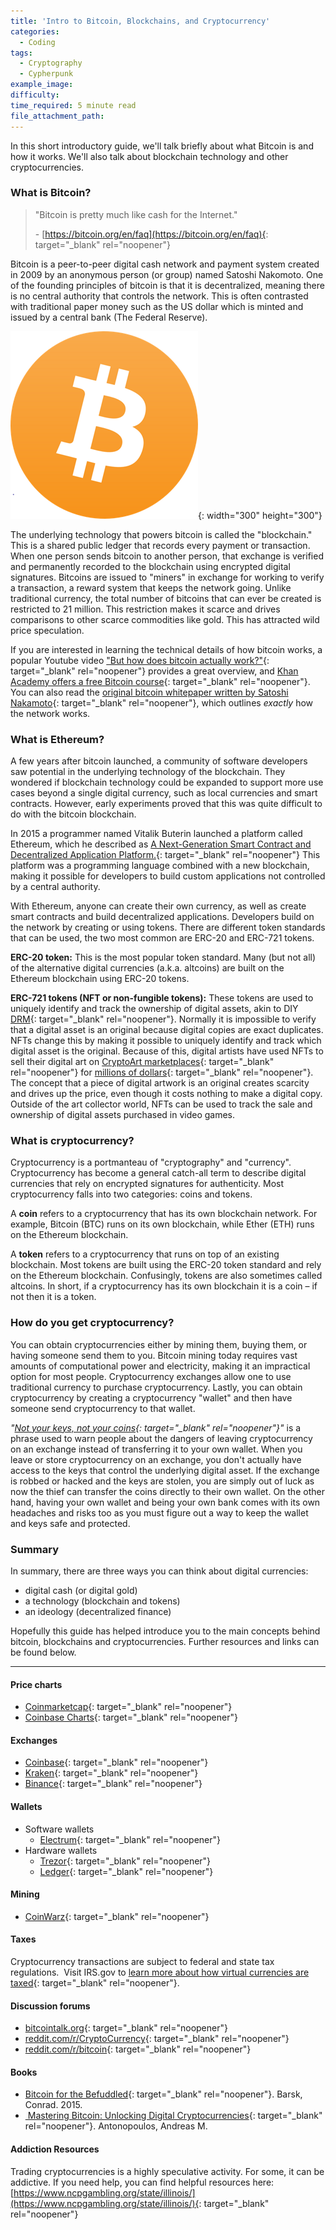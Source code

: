 ```yaml
---
title: 'Intro to Bitcoin, Blockchains, and Cryptocurrency'
categories:
  - Coding
tags:
  - Cryptography
  - Cypherpunk
example_image:
difficulty:
time_required: 5 minute read
file_attachment_path:
---
```


In this short introductory guide, we'll talk briefly about what Bitcoin is and how it works. We'll also talk about blockchain technology and other cryptocurrencies.

### What is Bitcoin?

> "Bitcoin is pretty much like cash for the Internet."
>
>
> \- [https://bitcoin.org/en/faq](https://bitcoin.org/en/faq){: target="_blank" rel="noopener"}

Bitcoin is a peer-to-peer digital cash network and payment system created in 2009 by an anonymous person (or group) named Satoshi Nakomoto. One of the founding principles of bitcoin is that it is decentralized, meaning there is no central authority that controls the network. This is often contrasted with traditional paper money such as the US dollar which is minted and issued by a central bank (The Federal Reserve).

![](/uploads/intro-to-bitcoin-blockchains-and-cryptocurrency/btc-1.png){: width="300" height="300"}

The underlying technology that powers bitcoin is called the "blockchain." This is a shared public ledger that records every payment or transaction. When one person sends bitcoin to another person, that exchange is verified and permanently recorded to the blockchain using encrypted digital signatures. Bitcoins are issued to "miners" in exchange for working to verify a transaction, a reward system that keeps the network going. Unlike traditional currency, the total number of bitcoins that can ever be created is restricted to 21 million. This restriction makes it scarce and drives comparisons to other scarce commodities like gold. This has attracted wild price speculation.

If you are interested in learning the technical details of how bitcoin works, a popular Youtube video ["But how does bitcoin actually work?"](https://www.youtube.com/watch?v=bBC-nXj3Ng4){: target="_blank" rel="noopener"} provides a great overview, and [Khan Academy offers a free Bitcoin course](https://www.khanacademy.org/economics-finance-domain/core-finance/money-and-banking/bitcoin/v/bitcoin-what-is-it){: target="_blank" rel="noopener"}. You can also read the [original bitcoin whitepaper written by Satoshi Nakamoto](https://bitcoin.org/en/bitcoin-paper){: target="_blank" rel="noopener"}, which outlines *exactly* how the network works.

### What is Ethereum?

A few years after bitcoin launched, a community of software developers saw potential in the underlying technology of the blockchain. They wondered if blockchain technology could be expanded to support more use cases beyond a single digital currency, such as local currencies and smart contracts. However, early experiments proved that this was quite difficult to do with the bitcoin blockchain.

In 2015 a programmer named Vitalik Buterin launched a platform called Ethereum, which he described as [A Next-Generation Smart Contract and Decentralized Application Platform.](https://ethereum.org/en/whitepaper/){: target="_blank" rel="noopener"} This platform was a programming language combined with a new blockchain, making it possible for developers to build custom applications not controlled by a central authority.&nbsp;

With Ethereum, anyone can create their own currency, as well as create smart contracts and build decentralized applications. Developers build on the network by creating or using tokens. There are different token standards that can be used, the two most common are ERC-20 and ERC-721 tokens.

**ERC-20 token:** This is the most popular token standard. Many (but not all) of the alternative digital currencies (a.k.a. altcoins) are built on the Ethereum blockchain using ERC-20 tokens.

**ERC-721 tokens (NFT or non-fungible tokens):** These tokens are used to uniquely identify and track the ownership of digital assets, akin to DIY [DRM](https://en.wikipedia.org/wiki/Digital_rights_management){: target="_blank" rel="noopener"}. Normally it is impossible to verify that a digital asset is an original because digital copies are exact duplicates. NFTs change this by making it possible to uniquely identify and track which digital asset is the original. Because of this, digital artists have used NFTs to sell their digital art on [CryptoArt marketplaces](https://mymodernmet.com/crypto-art-blockchain/){: target="_blank" rel="noopener"} for [millions of dollars](https://www.nytimes.com/2021/02/24/arts/design/christies-beeple-auction-blockchain-art.html){: target="_blank" rel="noopener"}. The concept that a piece of digital artwork is an original creates scarcity and drives up the price, even though it costs nothing to make a digital copy. Outside of the art collector world, NFTs can be used to track the sale and ownership of digital assets purchased in video games.

### What is cryptocurrency?

Cryptocurrency is a portmanteau of "cryptography" and "currency". Cryptocurrency has become a general catch-all term to describe digital currencies that rely on encrypted signatures for authenticity. Most cryptocurrency falls into two categories: coins and tokens.

A **coin** refers to a cryptocurrency that has its own blockchain network. For example, Bitcoin (BTC) runs on its own blockchain, while Ether (ETH) runs on the Ethereum blockchain.

A **token** refers to a cryptocurrency that runs on top of an existing blockchain. Most tokens are built using the ERC-20 token standard and rely on the Ethereum blockchain. Confusingly, tokens are also sometimes called altcoins. In short, if a cryptocurrency has its own blockchain it is a coin – if not then it is a token.

### How do you get cryptocurrency?

You can obtain cryptocurrencies either by mining them, buying them, or having someone send them to you. Bitcoin mining today requires vast amounts of computational power and electricity, making it an impractical option for most people. Cryptocurrency exchanges allow one to use traditional currency to purchase cryptocurrency. Lastly, you can obtain cryptocurrency by creating a cryptocurrency "wallet" and then have someone send cryptocurrency to that wallet.

*"[Not your keys, not your coins](https://www.youtube.com/watch?v=dnC5mFaIW3Q){: target="_blank" rel="noopener"}"* is a phrase used to warn people about the dangers of leaving cryptocurrency on an exchange instead of transferring it to your own wallet. When you leave or store cryptocurrency on an exchange, you don't actually have access to the keys that control the underlying digital asset. If the exchange is robbed or hacked and the keys are stolen, you are simply out of luck as now the thief can transfer the coins directly to their own wallet. On the other hand, having your own wallet and being your own bank comes with its own headaches and risks too as you must figure out a way to keep the wallet and keys safe and protected.

### Summary

In summary, there are three ways you can think about digital currencies:

* digital cash (or digital gold)
* a technology (blockchain and tokens)
* an ideology (decentralized finance)

Hopefully this guide has helped introduce you to the main concepts behind bitcoin, blockchains and cryptocurrencies. Further resources and links can be found below.

---

#### Price charts

* [Coinmarketcap](https://coinmarketcap.com/){: target="_blank" rel="noopener"}
* [Coinbase Charts](https://pro.coinbase.com/trade/BTC-USD){: target="_blank" rel="noopener"}

#### Exchanges

* [Coinbase](http://coinbase.com/){: target="_blank" rel="noopener"}
* [Kraken](https://www.kraken.com/){: target="_blank" rel="noopener"}
* [Binance](https://www.binance.us){: target="_blank" rel="noopener"}

#### Wallets

* Software wallets
  * [Electrum](https://electrum.org){: target="_blank" rel="noopener"}
* Hardware wallets
  * [Trezor](https://trezor.io/){: target="_blank" rel="noopener"}
  * [Ledger](https://www.ledger.com/){: target="_blank" rel="noopener"}

#### Mining

* [CoinWarz](https://www.coinwarz.com/){: target="_blank" rel="noopener"}

#### Taxes

Cryptocurrency transactions are subject to federal and state tax regulations.&nbsp; Visit IRS.gov to [learn more about how virtual currencies are taxed](https://www.irs.gov/businesses/small-businesses-self-employed/virtual-currencies){: target="_blank" rel="noopener"}.

#### Discussion forums

* [bitcointalk.org](http://bitcointalk.org){: target="_blank" rel="noopener"}
* [reddit.com/r/CryptoCurrency](https://www.reddit.com/r/CryptoCurrency/){: target="_blank" rel="noopener"}
* [reddit.com/r/bitcoin](https://www.reddit.com/r/CryptoCurrency/){: target="_blank" rel="noopener"}

#### Books

* [Bitcoin for the Befuddled](https://chipublib.bibliocommons.com/item/show/1639508126){: target="_blank" rel="noopener"}. Barsk, Conrad. 2015.
* [&nbsp;Mastering Bitcoin: Unlocking Digital Cryptocurrencies](https://chipublib.bibliocommons.com/item/show/1652503126){: target="_blank" rel="noopener"}. Antonopoulos, Andreas M.

#### Addiction Resources

Trading cryptocurrencies is a highly speculative activity. For some, it can be addictive. If you need help, you can find helpful resources here: [https://www.ncpgambling.org/state/illinois/](https://www.ncpgambling.org/state/illinois/){: target="_blank" rel="noopener"}<br>&nbsp;
